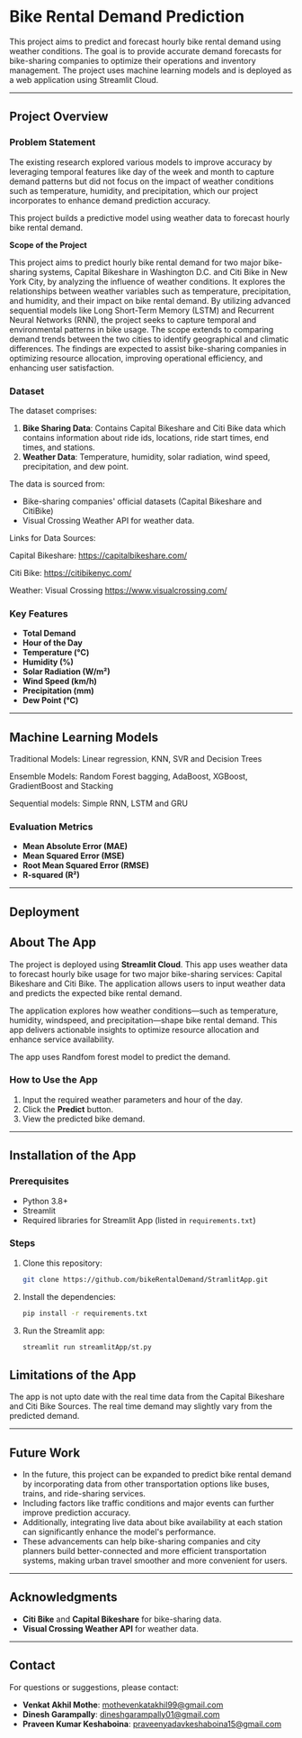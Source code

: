 # Bike Rental Demand Prediction

This project aims to predict and forecast hourly bike rental demand using weather conditions. The goal is to provide accurate demand forecasts for bike-sharing companies to optimize their operations and inventory management. The project uses machine learning models and is deployed as a web application using Streamlit Cloud.

---

## Project Overview

### Problem Statement
The existing research explored various models to improve accuracy by leveraging temporal features like day of the week and month to capture demand patterns but did not focus on the impact of weather conditions such as temperature, humidity, and precipitation, which our project incorporates to enhance demand prediction accuracy.

This project builds a predictive model using weather data to forecast hourly bike rental demand.

**Scope of the Project**

This project aims to predict hourly bike rental demand for two major bike-sharing systems, Capital Bikeshare in Washington D.C. and Citi Bike in New York City, by analyzing the influence of weather conditions. It explores the relationships between weather variables such as temperature, precipitation, and humidity, and their impact on bike rental demand. By utilizing advanced sequential models like Long Short-Term Memory (LSTM) and Recurrent Neural Networks (RNN), the project seeks to capture temporal and environmental patterns in bike usage. The scope extends to comparing demand trends between the two cities to identify geographical and climatic differences. The findings are expected to assist bike-sharing companies in optimizing resource allocation, improving operational efficiency, and enhancing user satisfaction.

### Dataset
The dataset comprises:
1. **Bike Sharing Data**: Contains Capital Bikeshare and Citi Bike data which contains information about ride ids, locations,  ride start times, end times, and stations.
2. **Weather Data**: Temperature, humidity, solar radiation, wind speed, precipitation, and dew point.

The data is sourced from:
- Bike-sharing companies' official datasets (Capital Bikeshare and CitiBike)
- Visual Crossing Weather API for weather data.

Links for Data Sources:

Capital Bikeshare: https://capitalbikeshare.com/

Citi Bike: https://citibikenyc.com/

Weather: Visual Crossing https://www.visualcrossing.com/

### Key Features
- **Total Demand**
- **Hour of the Day**
- **Temperature (°C)**
- **Humidity (%)**
- **Solar Radiation (W/m²)**
- **Wind Speed (km/h)**
- **Precipitation (mm)**
- **Dew Point (°C)**

---

## Machine Learning Models

Traditional Models: Linear regression, KNN, SVR and Decision Trees

Ensemble Models: Random Forest bagging, AdaBoost, XGBoost, GradientBoost and Stacking

Sequential models: Simple RNN, LSTM and GRU

### Evaluation Metrics
- **Mean Absolute Error (MAE)**
- **Mean Squared Error (MSE)**
- **Root Mean Squared Error (RMSE)**
- **R-squared (R²)**

---

## Deployment

## About The App
The project is deployed using **Streamlit Cloud**. This app uses weather data to forecast hourly bike usage for two major bike-sharing services: Capital Bikeshare and Citi Bike. The application allows users to input weather data and predicts the expected bike rental demand.

The application explores how weather conditions—such as temperature, humidity, windspeed, and precipitation—shape bike rental demand. This app delivers actionable insights to optimize resource allocation and enhance service availability.

The app uses Randfom forest model to predict the demand. 

### How to Use the App
1. Input the required weather parameters and hour of the day.
2. Click the **Predict** button.
3. View the predicted bike demand.

---

## Installation of the App

### Prerequisites
- Python 3.8+
- Streamlit
- Required libraries for Streamlit App (listed in `requirements.txt`)

### Steps
1. Clone this repository:
   ```bash
   git clone https://github.com/bikeRentalDemand/StramlitApp.git
   ```
2. Install the dependencies:
   ```bash
   pip install -r requirements.txt
   ```
3. Run the Streamlit app:
   ```bash
   streamlit run streamlitApp/st.py
   ```

## Limitations of the App

The app is not upto date with the real time data from the Capital Bikeshare and Citi Bike Sources. The real time demand may slightly vary from the predicted demand.


---

## Future Work
-  In the future, this project can be expanded to predict bike rental demand by incorporating data from other transportation options like buses, trains, and ride-sharing services.
-  Including factors like traffic conditions and major events can further improve prediction accuracy.
-  Additionally, integrating live data about bike availability at each station can significantly enhance the model's performance.
-  These advancements can help bike-sharing companies and city planners build better-connected and more efficient transportation systems, making urban travel smoother and more convenient for users.
---

## Acknowledgments
- **Citi Bike** and **Capital Bikeshare** for bike-sharing data.
- **Visual Crossing Weather API** for weather data.

---

## Contact
For questions or suggestions, please contact:
- **Venkat Akhil Mothe**: mothevenkatakhil99@gmail.com
- **Dinesh Garampally**: dineshgarampally01@gmail.com
- **Praveen Kumar Keshaboina**: praveenyadavkeshaboina15@gmail.com

